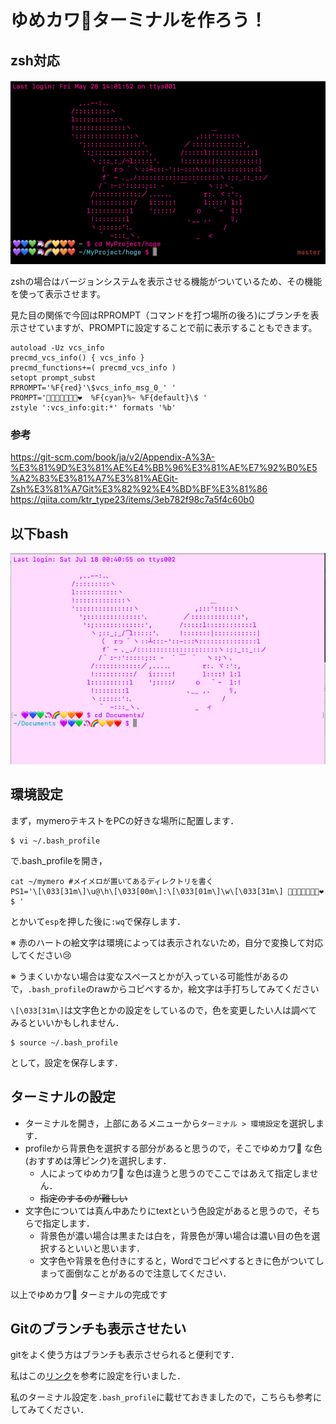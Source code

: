 # ゆめカワ🦄ターミナルを作ろう！

## zsh対応
![img](https://github.com/NamikoToriyama/yumeKAWA-terminal/blob/master/mymero2.png)

zshの場合はバージョンシステムを表示させる機能がついているため、その機能を使って表示させます。

見た目の関係で今回はRPROMPT（コマンドを打つ場所の後ろ)にブランチを表示させていますが、PROMPTに設定することで前に表示することもできます。
```
autoload -Uz vcs_info
precmd_vcs_info() { vcs_info }
precmd_functions+=( precmd_vcs_info )
setopt prompt_subst
RPROMPT='%F{red}'\$vcs_info_msg_0_' '
PROMPT='💜💙💚🦄🌈💛🧡❤️  %F{cyan}%~ %F{default}\$ '
zstyle ':vcs_info:git:*' formats '%b'
```

### 参考
https://git-scm.com/book/ja/v2/Appendix-A%3A-%E3%81%9D%E3%81%AE%E4%BB%96%E3%81%AE%E7%92%B0%E5%A2%83%E3%81%A7%E3%81%AEGit-Zsh%E3%81%A7Git%E3%82%92%E4%BD%BF%E3%81%86<br>
https://qiita.com/ktr_type23/items/3eb782f98c7a5f4c60b0




## 以下bash
![img](https://github.com/NamikoToriyama/yumeKAWA-terminal/blob/master/mymero.png)
## 環境設定
まず，mymeroテキストをPCの好きな場所に配置します．

```
$ vi ~/.bash_profile
```
で.bash_profileを開き，

```
cat ~/mymero #メイメロが置いてあるディレクトリを書く
PS1='\[\033[31m\]\u@\h\[\033[00m\]:\[\033[01m\]\w\[\033[31m\] 💜💙💚🦄🌈💛🧡❤︎ $ '
```
とかいて`esp`を押した後に`:wq`で保存します．

※ 赤のハートの絵文字は環境によっては表示されないため，自分で変換して対応してください😢 

※ うまくいかない場合は変なスペースとかが入っている可能性があるので，`.bash_profile`のrawからコピペするか，絵文字は手打ちしてみてください

`\[\033[31m\]`は文字色とかの設定をしているので，色を変更したい人は調べてみるといいかもしれません．

```
$ source ~/.bash_profile
```
として，設定を保存します．

## ターミナルの設定
- ターミナルを開き，上部にあるメニューから`ターミナル > 環境設定`を選択します．
- profileから背景色を選択する部分があると思うので，そこでゆめカワ🦄 な色(おすすめは薄ピンク)を選択します．
    - 人によってゆめカワ🦄 な色は違うと思うのでここではあえて指定しません．
    - ~~指定のするのが難しい~~
- 文字色については真ん中あたりにtextという色設定があると思うので，そちらで指定します．
    - 背景色が濃い場合は黒または白を，背景色が薄い場合は濃い目の色を選択するといいと思います．
    - 文字色や背景を色付きにすると，Wordでコピペするときに色がついてしまって面倒なことがあるので注意してください．

以上でゆめカワ🦄 ターミナルの完成です

## Gitのブランチも表示させたい
gitをよく使う方はブランチも表示させられると便利です．

私はこの[リンク](https://qiita.com/lemtosh469/items/334ff76366e054a3a3aa)を参考に設定を行いました．

私のターミナル設定を`.bash_profile`に載せておきましたので，こちらも参考にしてみてください．
